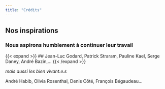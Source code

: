 ```yaml
---
title: "Crédits"
---
```


## Nos inspirations

### Nous aspirons humblement à continuer leur travail

 {{< expand >}} ## Jean-Luc Godard, Patrick Straram, Pauline Kael, Serge Daney, André Bazin,... {{< /expand >}} 


*mais aussi les bien vivant.e.s* 

André Habib, Olivia Rosenthal, Denis Côté, François Bégaudeau...
